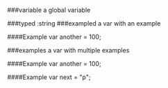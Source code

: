 ###variable
a global variable

###typed :string
###exampled
a var with an example

####Example
var another = 100;

###examples
a var with multiple examples

####Example
var another = 100;

####Example
var next = "p";

